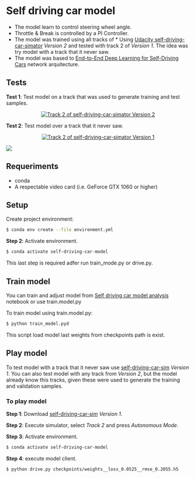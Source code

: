 #  Self driving car model

* The model learn to control steering wheel angle.
* Throttle & Break is controlled by a PI Controller.
* The model was trained using all tracks of * Using [Udacity self-driving-car-simator](https://github.com/udacity/self-driving-car-sim) _Version 2_ and tested with track 2 of _Version 1_. The idea was try model with a track that it never saw.
* The model was based to [End-to-End Deep Learning for Self-Driving Cars](https://devblogs.nvidia.com/deep-learning-self-driving-cars/) network arquitecture.

## Tests

**Test 1**: Test model on a track that was used to generate training and test samples.

<p align="center">
    <a href="http://www.youtube.com/watch?v=B5Q4MbLvtwI">
    <img src="http://img.youtube.com/vi/B5Q4MbLvtwI/0.jpg" 
        title="Track 2 of self-driving-car-simator Version 2" 
        alt="Track 2 of self-driving-car-simator Version 2"/>
    </a>
</p>

**Test 2**: Test model over a track that it never saw.

<p align="center">
    <a href="http://www.youtube.com/watch?v=FAYoct9GfQc">
    <img src="http://img.youtube.com/vi/FAYoct9GfQc/0.jpg" 
        title="Track 2 of self-driving-car-simator Version 1" 
        alt="Track 2 of self-driving-car-simator Version 1"/>
    </a>
</p>

[![](http://img.youtube.com/vi/FAYoct9GfQc/0.jpg)](http://www.youtube.com/watch?v=FAYoct9GfQc "Track 2 of self-driving-car-simator Version 1")

## Requeriments

* conda
* A respectable video card (i.e. GeForce GTX 1060 or higher)

## Setup

Create project environment:

```bash
$ conda env create --file environment.yml
```

**Step 2**: Activate environment.
```bash
$ conda activate self-driving-car-model
```
This last step is required adfer run train_mode.py or drive.py.

## Train model

You can train and adjust model from [
Self driving car model analysis
](https://github.com/adrianmarino/self-driving-car-model/blob/master/model-analysis.ipynb) notebook or use 
train.model.py

To train model using train.model.py:
```bash
$ python train_model.pyd
```
This script load model last weights from checkpoints path is exist. 


## Play model

To test model with a track that it never saw use [self-driving-car-sim](https://github.com/udacity/self-driving-car-sim) _Version 1_. You can also test model with any track from _Version 2_, but the model already know this tracks, given these were used to generate the training and validation samples.

### To play model

**Step 1**: Download [self-driving-car-sim](https://github.com/udacity/self-driving-car-sim) _Version 1_.

**Step 2**: Execute simulator, select _Track 2_ and press _Autonomous Mode_.

**Step 3**: Activate environment.

```bash
$ conda activate self-driving-car-model
```

**Step 4**: execute model client.

```bash
$ python drive.py checkpoints/weights__loss_0.0525__rmse_0.2055.h5
```
